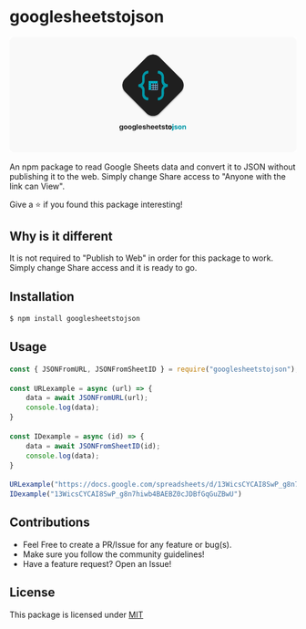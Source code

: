 # googlesheetstojson

![banner](assets/banner.png)

An npm package to read Google Sheets data and convert it to JSON without publishing it to the web. Simply change Share access to "Anyone with the link can View".

Give a ⭐ if you found this package interesting!

## Why is it different

It is not required to "Publish to Web" in order for this package to work. Simply change Share access and it is ready to go. 

## Installation

```bash
$ npm install googlesheetstojson
```

## Usage 

```js
const { JSONFromURL, JSONFromSheetID } = require("googlesheetstojson");

const URLexample = async (url) => {
	data = await JSONFromURL(url);
	console.log(data);
}

const IDexample = async (id) => {
	data = await JSONFromSheetID(id);
	console.log(data);
}

URLexample("https://docs.google.com/spreadsheets/d/13WicsCYCAI8SwP_g8n7hiwb4BAEBZ0cJDBfGqGuZBwU/edit#gid=0");
IDexample("13WicsCYCAI8SwP_g8n7hiwb4BAEBZ0cJDBfGqGuZBwU")
```

## Contributions

- Feel Free to create a PR/Issue for any feature or bug(s).
- Make sure you follow the community guidelines!
- Have a feature request? Open an Issue!

## License

This package is licensed under [MIT](https://github.com/ZiyanK/googlesheetstojson/blob/master/LICENSE)
